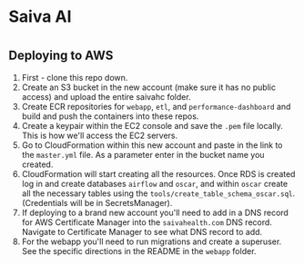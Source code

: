 # Saiva AI
#

## Deploying to AWS
1. First - clone this repo down.
2. Create an S3 bucket in the new account (make sure it has no public access) and upload the entire saivahc folder.
3. Create ECR repositories for `webapp`, `etl`, and `performance-dashboard` and build and push the containers into these repos.
4. Create a keypair within the EC2 console and save the `.pem` file locally. This is how we'll access the EC2 servers.
5. Go to CloudFormation within this new account and paste in the link to the `master.yml` file. As a parameter enter in the bucket name you created.
6. CloudFormation will start creating all the resources. Once RDS is created log in and create databases `airflow` and `oscar`, and within `oscar` create all the necessary tables using the `tools/create_table_schema_oscar.sql`. (Credentials will be in SecretsManager).
7. If deploying to a brand new account you'll need to add in a DNS record for AWS Certificate Manager into the `saivahealth.com` DNS record. Navigate to Certificate Manager to see what DNS record to add.
8. For the webapp you'll need to run migrations and create a superuser. See the specific directions in the README in the `webapp` folder.
#
